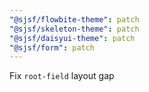```yaml
---
"@sjsf/flowbite-theme": patch
"@sjsf/skeleton-theme": patch
"@sjsf/daisyui-theme": patch
"@sjsf/form": patch
---
```


Fix `root-field` layout gap
